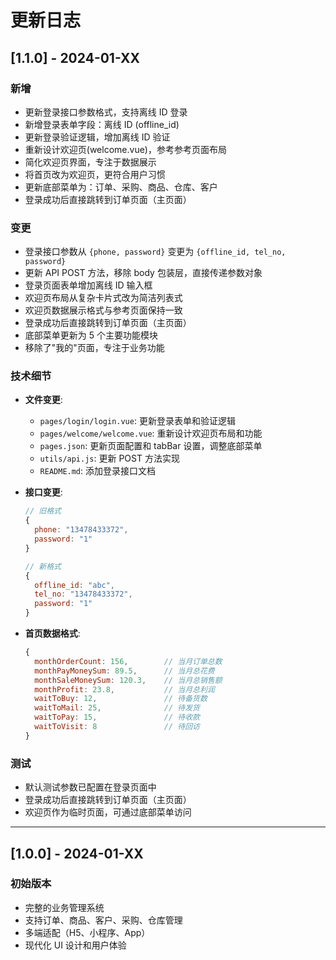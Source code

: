 # 更新日志

## [1.1.0] - 2024-01-XX

### 新增

- 更新登录接口参数格式，支持离线 ID 登录
- 新增登录表单字段：离线 ID (offline_id)
- 更新登录验证逻辑，增加离线 ID 验证
- 重新设计欢迎页(welcome.vue)，参考参考页面布局
- 简化欢迎页界面，专注于数据展示
- 将首页改为欢迎页，更符合用户习惯
- 更新底部菜单为：订单、采购、商品、仓库、客户
- 登录成功后直接跳转到订单页面（主页面）

### 变更

- 登录接口参数从 `{phone, password}` 变更为 `{offline_id, tel_no, password}`
- 更新 API POST 方法，移除 body 包装层，直接传递参数对象
- 登录页面表单增加离线 ID 输入框
- 欢迎页布局从复杂卡片式改为简洁列表式
- 欢迎页数据展示格式与参考页面保持一致
- 登录成功后直接跳转到订单页面（主页面）
- 底部菜单更新为 5 个主要功能模块
- 移除了"我的"页面，专注于业务功能

### 技术细节

- **文件变更**:

  - `pages/login/login.vue`: 更新登录表单和验证逻辑
  - `pages/welcome/welcome.vue`: 重新设计欢迎页布局和功能
  - `pages.json`: 更新页面配置和 tabBar 设置，调整底部菜单
  - `utils/api.js`: 更新 POST 方法实现
  - `README.md`: 添加登录接口文档

- **接口变更**:

  ```javascript
  // 旧格式
  {
    phone: "13478433372",
    password: "1"
  }

  // 新格式
  {
    offline_id: "abc",
    tel_no: "13478433372",
    password: "1"
  }
  ```

- **首页数据格式**:
  ```javascript
  {
    monthOrderCount: 156,        // 当月订单总数
    monthPayMoneySum: 89.5,      // 当月总花费
    monthSaleMoneySum: 120.3,    // 当月总销售额
    monthProfit: 23.8,           // 当月总利润
    waitToBuy: 12,               // 待备货数
    waitToMail: 25,              // 待发货
    waitToPay: 15,               // 待收款
    waitToVisit: 8               // 待回访
  }
  ```

### 测试

- 默认测试参数已配置在登录页面中
- 登录成功后直接跳转到订单页面（主页面）
- 欢迎页作为临时页面，可通过底部菜单访问

---

## [1.0.0] - 2024-01-XX

### 初始版本

- 完整的业务管理系统
- 支持订单、商品、客户、采购、仓库管理
- 多端适配（H5、小程序、App）
- 现代化 UI 设计和用户体验
